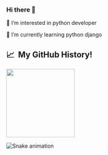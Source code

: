 ### Hi there 👋
👀 I’m interested in python developer
   
🌱 I’m currently learning python django

<h2> 📈 &nbsp;My GitHub History!</h2>
<a href="https://github.com/sageerkv">

  <img height="180em" src="https://github-readme-stats.vercel.app/api/top-langs/?username=sageerkv&theme=noctis_minimus&layout=compact" />
</a>


![Snake animation](https://github.com/thepiyushmalhotra/thepiyushmalhotra/blob/output/github-contribution-grid-snake.svg)
